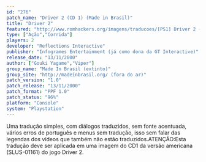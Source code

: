 ```yaml
---
id: "276"
patch_name: "Driver 2 (CD 1) (Made in Brasil)"
title: "Driver 2"
featured: "http://www.romhackers.org/imagens/traducoes/[PS1] Driver 2 - CD1 - Made in Brasil - 1.jpg"
type: ["Ação","Corrida"]
players: 2
developer: "Reflections Interactive"
publisher: "Infogrames Entertainment (já como dona da GT Interactive)"
release_date: "13/11/2000"
author: ["Gouki Yagame","Viper"]
group_name: "Made In Brasil (extinto)"
group_site: "http://madeinbrasil.org/ (fora do ar)"
patch_version: "1.0"
patch_release: "13/11/2000"
patch_format: "PPF 1.0"
patch_status: "96%"
platform: "Console"
system: "Playstation"
---
```


Uma tradução simples, com diálogos traduzidos, sem fonte acentuada, vários erros de português e menus sem tradução, isso sem falar das legendas dos vídeos que também não estão traduzidos.ATENÇÃO:Esta tradução deve ser aplicada em uma imagem do CD1 da versão americana (SLUS-01161) do jogo Driver 2.